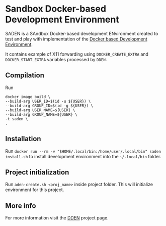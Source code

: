 # Sandbox Docker-based Development Environment 
SADEN is a SAndbox Docker-based development ENvironment created to test and play with implementation of the [Docker based Development Environment](https://hub.docker.com/repository/docker/psugrg/dden/general).

It contains example of X11 forwarding using `DOCKER_CREATE_EXTRA` and `DOCKER_START_EXTRA` variables processed by `DDEN`.

## Compilation
Run

```
docker image build \
--build-arg USER_ID=$(id -u ${USER}) \
--build-arg GROUP_ID=$(id -g ${USER}) \
--build-arg USER_NAME=${USER} \
--build-arg GROUP_NAME=${USER} \
-t saden \
.
```

## Installation 
Run `docker run --rm -v "$HOME/.local/bin:/home/user/.local/bin" saden install.sh` to install development environment into the `~/.local/bin` folder.

## Project initialization
Run `aden-create.sh <proj_name>` inside project folder. This will initialize environment for this project.

## More info
For more information visit the [DDEN](https://hub.docker.com/repository/docker/psugrg/dden/general) project page.
